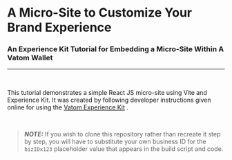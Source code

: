 # A Micro-Site to Customize Your Brand Experience
### An Experience Kit Tutorial for Embedding a Micro-Site Within A Vatom Wallet
---

<br>

This tutorial demonstrates a simple React JS micro-site using Vite and Experience Kit.
It was created by following developer instructions given online for using
the [Vatom Experience Kit](https://developer.vatom.com/wallet/experience-kit/overview/) .

<br>

> ***NOTE:***
> If you wish to clone this repository rather than recreate it step by step,
> you will have to substitute your own business ID for the `bizIDx123`
> placeholder value that appears in the build script and code.

